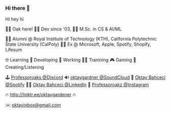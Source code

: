 ### Hi there 👋

Hi hey hi

🙋‍♂️ Oak here! 
🧑‍💻 Dev since '03, 
🤷‍♂ M.Sc. in CS & AI/ML

🧑‍🎓 Alumni @ Royal Institute of Technology (KTH), California Polytechnic State University (CalPoly) 
🧑‍🎓 Ex @ Microsoft, Apple, Spotify, Shopify, Lifesum 

🤓 Learning
📲 Developing
🏢 Working
🏋️‍♂️ Tranining
🎮 Gaming
🎵 Creating/Listening 

🕹️ [Professoroaks @Discord](discordapp.com/users/392694188405424138)
🔊 [oktaygardner @SoundCloud](discordapp.com/users/392694188405424138)
🎵 [Oktay Bahceci @Spotify](https://open.spotify.com/user/professoroaks?si=9a7041268edc4a5d)
👨‍💼 [Oktay Bahceci @LinkedIn](linked.in/oktayb)
📸 [Professoroakz @Instagram](https://www.instagram.com/professoroakz/)

🔥 http://linktr.ee/oktaygardener 🔥

✉️ oktayinbox@gmail.com

